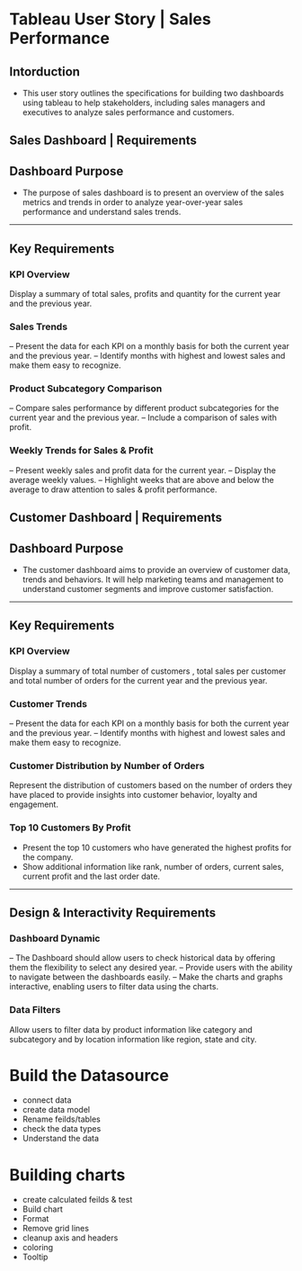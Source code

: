 # Tableau User Story | Sales Performance
## Intorduction
- This user story outlines the specifications for building two dashboards using tableau to help stakeholders, including sales managers and executives to analyze sales performance and customers. 
## Sales Dashboard | Requirements
## Dashboard Purpose
- The purpose of sales dashboard is to present an overview of the sales metrics and trends in order to analyze year-over-year sales performance and understand sales trends.
---
## Key Requirements
### KPI Overview
Display a summary of total sales, profits and quantity for the current year and the previous year.
### Sales Trends
 – Present the data for each KPI on a monthly basis for both the current year and the previous year.
 – Identify months with highest and lowest sales and make them easy to recognize.
### Product Subcategory Comparison
 – Compare sales performance by different product subcategories for the current year and the previous year.
 – Include a comparison of sales with profit.
### Weekly Trends for Sales & Profit
 – Present weekly sales and profit data for the current year.
 – Display the average weekly values.
 – Highlight weeks that are above and below the average to draw attention to sales & profit performance.
## Customer Dashboard | Requirements
## Dashboard Purpose
- The customer dashboard aims to provide an overview of customer data, trends and behaviors. It will help marketing teams and management to understand customer segments and improve customer satisfaction.
---
## Key Requirements
### KPI Overview
Display a summary of total number of customers , total sales per customer and total number of orders for the current year and the previous year.
### Customer Trends
 – Present the data for each KPI on a monthly basis for both the current year and the previous year.
 – Identify months with highest and lowest sales and make them easy to recognize.
### Customer Distribution by Number of Orders
Represent the distribution of customers based on the number of orders they have placed to provide insights into customer behavior, loyalty and engagement.
### Top 10 Customers By Profit 
- Present the top 10 customers who have generated the highest profits for the company.
- Show additional information like rank, number of orders, current sales, current profit and the last order date.
---
## Design & Interactivity Requirements
### Dashboard Dynamic
 – The Dashboard should allow users to check historical data by offering them the flexibility to select any desired year.
 – Provide users with the ability to navigate between the dashboards easily.
 – Make the charts and graphs interactive, enabling users to filter data using the charts.
### Data Filters
Allow users to filter data by product information like category and subcategory and by location information like region, state and city.


# Build the Datasource
- connect data
- create data model
- Rename feilds/tables
- check the data types
- Understand the data

# Building charts 
- create calculated feilds & test
- Build chart
- Format
-  Remove grid lines
-  cleanup axis and headers
-  coloring
-  Tooltip


